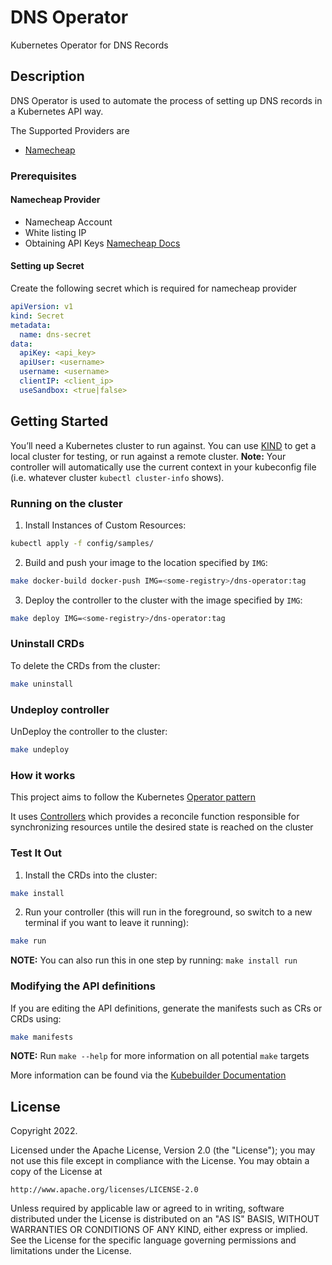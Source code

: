 # DNS Operator

Kubernetes Operator for DNS Records

## Description
DNS Operator is used to automate the process of setting up DNS records in a Kubernetes API way.

The Supported Providers are 
- [Namecheap](https://namecheap.com)

### Prerequisites

#### Namecheap Provider
  - Namecheap Account 
  - White listing IP
  - Obtaining API Keys 
[Namecheap Docs](https://www.namecheap.com/support/api/intro/)


#### Setting up Secret
Create the following secret which is required for namecheap provider

```yaml
apiVersion: v1
kind: Secret
metadata:
  name: dns-secret
data:
  apiKey: <api_key>
  apiUser: <username>
  username: <username>
  clientIP: <client_ip>
  useSandbox: <true|false>

```

## Getting Started
You’ll need a Kubernetes cluster to run against. You can use [KIND](https://sigs.k8s.io/kind) to get a local cluster for testing, or run against a remote cluster.
**Note:** Your controller will automatically use the current context in your kubeconfig file (i.e. whatever cluster `kubectl cluster-info` shows).

### Running on the cluster
1. Install Instances of Custom Resources:

```sh
kubectl apply -f config/samples/
```

2. Build and push your image to the location specified by `IMG`:
	
```sh
make docker-build docker-push IMG=<some-registry>/dns-operator:tag
```
	
3. Deploy the controller to the cluster with the image specified by `IMG`:

```sh
make deploy IMG=<some-registry>/dns-operator:tag
```

### Uninstall CRDs
To delete the CRDs from the cluster:

```sh
make uninstall
```

### Undeploy controller
UnDeploy the controller to the cluster:

```sh
make undeploy
```

### How it works
This project aims to follow the Kubernetes [Operator pattern](https://kubernetes.io/docs/concepts/extend-kubernetes/operator/)

It uses [Controllers](https://kubernetes.io/docs/concepts/architecture/controller/) 
which provides a reconcile function responsible for synchronizing resources untile the desired state is reached on the cluster 

### Test It Out
1. Install the CRDs into the cluster:

```sh
make install
```

2. Run your controller (this will run in the foreground, so switch to a new terminal if you want to leave it running):

```sh
make run
```

**NOTE:** You can also run this in one step by running: `make install run`

### Modifying the API definitions
If you are editing the API definitions, generate the manifests such as CRs or CRDs using:

```sh
make manifests
```

**NOTE:** Run `make --help` for more information on all potential `make` targets

More information can be found via the [Kubebuilder Documentation](https://book.kubebuilder.io/introduction.html)

## License

Copyright 2022.

Licensed under the Apache License, Version 2.0 (the "License");
you may not use this file except in compliance with the License.
You may obtain a copy of the License at

    http://www.apache.org/licenses/LICENSE-2.0

Unless required by applicable law or agreed to in writing, software
distributed under the License is distributed on an "AS IS" BASIS,
WITHOUT WARRANTIES OR CONDITIONS OF ANY KIND, either express or implied.
See the License for the specific language governing permissions and
limitations under the License.

